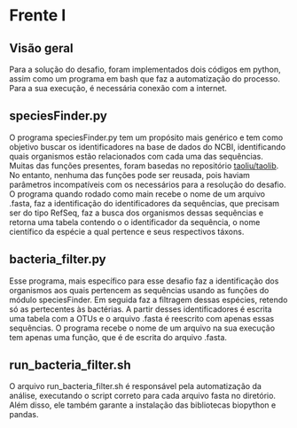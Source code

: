 # Frente I

## Visão geral

Para a solução do desafio, foram implementados dois códigos em python, assim como um programa em bash que faz a automatização do processo. Para a sua execução, é necessária conexão com a internet.


## speciesFinder.py
O programa speciesFinder.py tem um propósito mais genérico e tem como objetivo buscar os identificadores na base de dados do NCBI, identificando quais organismos estão relacionados com cada uma das sequências. Muitas das funções presentes, foram basedas no repositório [taoliu/taolib](https://github.com/taoliu/taolib/blob/master/Scripts/convert_gene_ids.py). No entanto, nenhuma das funções pode ser reusada, pois haviam parâmetros incompatíveis com os necessários para a resolução do desafio.
O programa quando rodado como main recebe o nome de um arquivo .fasta, faz a identificação do identificadores da sequências, que precisam ser do tipo RefSeq, faz a busca dos organismos dessas sequências e retorna uma tabela contendo o o identificador da sequência, o nome científico da espécie a qual pertence e seus respectivos táxons.

## bacteria_filter.py
Esse programa, mais específico para esse desafio faz a identificação dos organismos aos quais pertencem as sequências usando as funções do módulo speciesFinder. Em seguida faz a filtragem dessas espécies,  retendo só as pertecentes às bactérias. A partir desses identificadores é escrita uma tabela com a OTUs e o arquivo .fasta é reescrito com apenas essas sequências. O programa recebe o nome de um arquivo na sua execução tem apenas uma função, que é de escrita do arquivo .fasta.

## run_bacteria_filter.sh
O arquivo run_bacteria_filter.sh é responsável pela automatização da análise, executando o script correto para cada arquivo fasta no diretório. Além disso, ele também garante a instalação das bibliotecas biopython e pandas.


